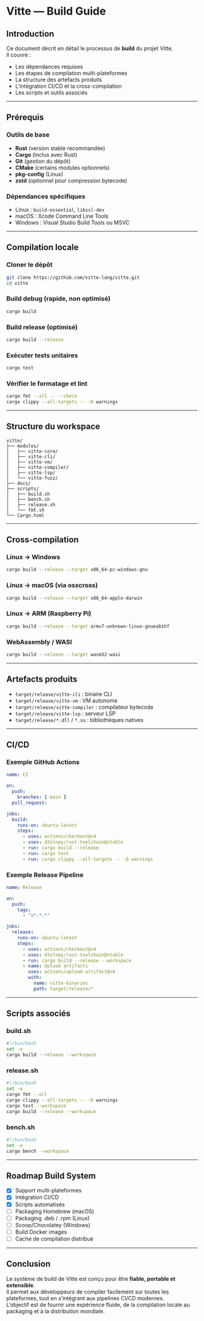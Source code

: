 # Vitte — Build Guide

## Introduction
Ce document décrit en détail le processus de **build** du projet Vitte.  
Il couvre :
- Les dépendances requises
- Les étapes de compilation multi-plateformes
- La structure des artefacts produits
- L’intégration CI/CD et la cross-compilation
- Les scripts et outils associés

---

## Prérequis

### Outils de base
- **Rust** (version stable recommandée)
- **Cargo** (inclus avec Rust)
- **Git** (gestion du dépôt)
- **CMake** (certains modules optionnels)
- **pkg-config** (Linux)
- **zstd** (optionnel pour compression bytecode)

### Dépendances spécifiques
- Linux : `build-essential`, `libssl-dev`
- macOS : Xcode Command Line Tools
- Windows : Visual Studio Build Tools ou MSVC

---

## Compilation locale

### Cloner le dépôt
```bash
git clone https://github.com/vitte-lang/vitte.git
cd vitte
```

### Build debug (rapide, non optimisé)
```bash
cargo build
```

### Build release (optimisé)
```bash
cargo build --release
```

### Exécuter tests unitaires
```bash
cargo test
```

### Vérifier le formatage et lint
```bash
cargo fmt --all -- --check
cargo clippy --all-targets -- -D warnings
```

---

## Structure du workspace

```
vitte/
├── modules/
│   ├── vitte-core/
│   ├── vitte-cli/
│   ├── vitte-vm/
│   ├── vitte-compiler/
│   ├── vitte-lsp/
│   └── vitte-fuzz/
├── docs/
├── scripts/
│   ├── build.sh
│   ├── bench.sh
│   ├── release.sh
│   └── fmt.sh
└── Cargo.toml
```

---

## Cross-compilation

### Linux → Windows
```bash
cargo build --release --target x86_64-pc-windows-gnu
```

### Linux → macOS (via osxcross)
```bash
cargo build --release --target x86_64-apple-darwin
```

### Linux → ARM (Raspberry Pi)
```bash
cargo build --release --target armv7-unknown-linux-gnueabihf
```

### WebAssembly / WASI
```bash
cargo build --release --target wasm32-wasi
```

---

## Artefacts produits

- `target/release/vitte-cli` : binaire CLI
- `target/release/vitte-vm` : VM autonome
- `target/release/vitte-compiler` : compilateur bytecode
- `target/release/vitte-lsp` : serveur LSP
- `target/release/*.dll` / `*.so` : bibliothèques natives

---

## CI/CD

### Exemple GitHub Actions

```yaml
name: CI

on:
  push:
    branches: [ main ]
  pull_request:

jobs:
  build:
    runs-on: ubuntu-latest
    steps:
      - uses: actions/checkout@v4
      - uses: dtolnay/rust-toolchain@stable
      - run: cargo build --release
      - run: cargo test
      - run: cargo clippy --all-targets -- -D warnings
```

### Exemple Release Pipeline

```yaml
name: Release

on:
  push:
    tags:
      - "v*.*.*"

jobs:
  release:
    runs-on: ubuntu-latest
    steps:
      - uses: actions/checkout@v4
      - uses: dtolnay/rust-toolchain@stable
      - run: cargo build --release --workspace
      - name: Upload artifacts
        uses: actions/upload-artifact@v4
        with:
          name: vitte-binaries
          path: target/release/*
```

---

## Scripts associés

### build.sh
```bash
#!/bin/bash
set -e
cargo build --release --workspace
```

### release.sh
```bash
#!/bin/bash
set -e
cargo fmt --all
cargo clippy --all-targets -- -D warnings
cargo test --workspace
cargo build --release --workspace
```

### bench.sh
```bash
#!/bin/bash
set -e
cargo bench --workspace
```

---

## Roadmap Build System
- [x] Support multi-plateformes
- [x] Intégration CI/CD
- [x] Scripts automatisés
- [ ] Packaging Homebrew (macOS)
- [ ] Packaging .deb / .rpm (Linux)
- [ ] Scoop/Chocolatey (Windows)
- [ ] Build Docker images
- [ ] Cache de compilation distribué

---

## Conclusion
Le système de build de Vitte est conçu pour être **fiable, portable et extensible**.  
Il permet aux développeurs de compiler facilement sur toutes les plateformes, tout en s’intégrant aux pipelines CI/CD modernes.  
L’objectif est de fournir une expérience fluide, de la compilation locale au packaging et à la distribution mondiale.